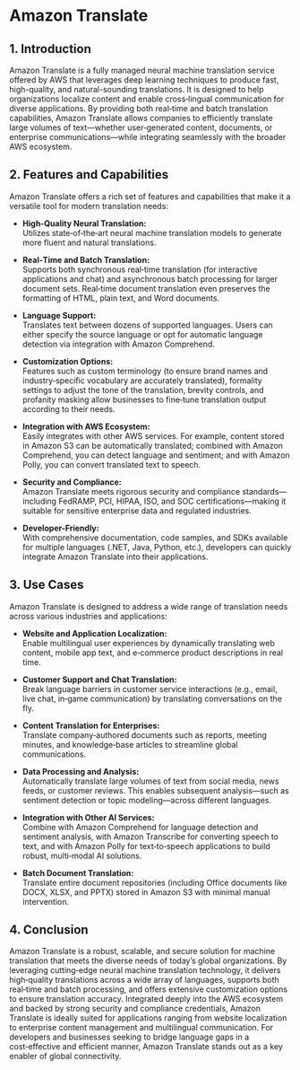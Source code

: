 # Amazon Translate

## 1. Introduction

Amazon Translate is a fully managed neural machine translation service offered by AWS that leverages deep learning techniques to produce fast, high-quality, and natural-sounding translations. It is designed to help organizations localize content and enable cross‑lingual communication for diverse applications. By providing both real‑time and batch translation capabilities, Amazon Translate allows companies to efficiently translate large volumes of text—whether user‑generated content, documents, or enterprise communications—while integrating seamlessly with the broader AWS ecosystem.

## 2. Features and Capabilities

Amazon Translate offers a rich set of features and capabilities that make it a versatile tool for modern translation needs:

- **High‑Quality Neural Translation:**  
    Utilizes state‑of‑the‑art neural machine translation models to generate more fluent and natural translations.
    
- **Real‑Time and Batch Translation:**  
    Supports both synchronous real‑time translation (for interactive applications and chat) and asynchronous batch processing for larger document sets. Real‑time document translation even preserves the formatting of HTML, plain text, and Word documents.  

- **Language Support:**  
    Translates text between dozens of supported languages. Users can either specify the source language or opt for automatic language detection via integration with Amazon Comprehend.  
    
- **Customization Options:**  
    Features such as custom terminology (to ensure brand names and industry‑specific vocabulary are accurately translated), formality settings to adjust the tone of the translation, brevity controls, and profanity masking allow businesses to fine‑tune translation output according to their needs.  
    
- **Integration with AWS Ecosystem:**  
    Easily integrates with other AWS services. For example, content stored in Amazon S3 can be automatically translated; combined with Amazon Comprehend, you can detect language and sentiment; and with Amazon Polly, you can convert translated text to speech.
    
- **Security and Compliance:**  
    Amazon Translate meets rigorous security and compliance standards—including FedRAMP, PCI, HIPAA, ISO, and SOC certifications—making it suitable for sensitive enterprise data and regulated industries.  

- **Developer-Friendly:**  
    With comprehensive documentation, code samples, and SDKs available for multiple languages (.NET, Java, Python, etc.), developers can quickly integrate Amazon Translate into their applications.  

## 3. Use Cases

Amazon Translate is designed to address a wide range of translation needs across various industries and applications:

- **Website and Application Localization:**  
    Enable multilingual user experiences by dynamically translating web content, mobile app text, and e‑commerce product descriptions in real time.
    
- **Customer Support and Chat Translation:**  
    Break language barriers in customer service interactions (e.g., email, live chat, in‑game communication) by translating conversations on the fly.
    
- **Content Translation for Enterprises:**  
    Translate company‑authored documents such as reports, meeting minutes, and knowledge‑base articles to streamline global communications.
    
- **Data Processing and Analysis:**  
    Automatically translate large volumes of text from social media, news feeds, or customer reviews. This enables subsequent analysis—such as sentiment detection or topic modeling—across different languages.
    
- **Integration with Other AI Services:**  
    Combine with Amazon Comprehend for language detection and sentiment analysis, with Amazon Transcribe for converting speech to text, and with Amazon Polly for text‑to‑speech applications to build robust, multi‑modal AI solutions.
    
- **Batch Document Translation:**  
    Translate entire document repositories (including Office documents like DOCX, XLSX, and PPTX) stored in Amazon S3 with minimal manual intervention.  

## 4. Conclusion

Amazon Translate is a robust, scalable, and secure solution for machine translation that meets the diverse needs of today’s global organizations. By leveraging cutting‑edge neural machine translation technology, it delivers high‑quality translations across a wide array of languages, supports both real‑time and batch processing, and offers extensive customization options to ensure translation accuracy. Integrated deeply into the AWS ecosystem and backed by strong security and compliance credentials, Amazon Translate is ideally suited for applications ranging from website localization to enterprise content management and multilingual communication. For developers and businesses seeking to bridge language gaps in a cost‑effective and efficient manner, Amazon Translate stands out as a key enabler of global connectivity.
